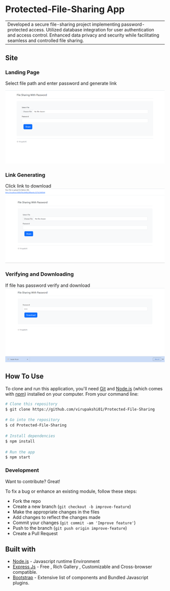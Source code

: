 



# Protected-File-Sharing App
<table>
<tr>
<td>
  Developed a secure file-sharing project implementing password-protected access. Utilized database integration for user authentication and access control. Enhanced data privacy and security while facilitating seamless and controlled file sharing.
</td>
</tr>
</table>



## Site

### Landing Page
Select file path and enter password and generate link

![alt text](Images/1.png)


### Link Generating
Click link to download 
![alt text](Images/2.png)

### Verifying and Downloading
If file has password verify and download
![alt text](Images/3.png)


## How To Use

To clone and run this application, you'll need [Git](https://git-scm.com) and [Node.js](https://nodejs.org/en/download/) (which comes with [npm](http://npmjs.com)) installed on your computer. From your command line:

```bash
# Clone this repository
$ git clone https://github.com/virupakshi01/Protected-File-Sharing

# Go into the repository
$ cd Protected-File-Sharing

# Install dependencies
$ npm install

# Run the app
$ npm start
```


### Development
Want to contribute? Great!

To fix a bug or enhance an existing module, follow these steps:

- Fork the repo
- Create a new branch (`git checkout -b improve-feature`)
- Make the appropriate changes in the files
- Add changes to reflect the changes made
- Commit your changes (`git commit -am 'Improve feature'`)
- Push to the branch (`git push origin improve-feature`)
- Create a Pull Request 



## Built with 

- [Node.js](http://www.nodejs.com) - Javascript runtime Environment
- [Express Js](https://Expressjs.com) - Free , Rich Gallery , Customizable and Cross-browser compatible.
- [Bootstrap](http://getbootstrap.com/) - Extensive list of components and  Bundled Javascript plugins.






